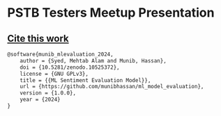 # PSTB Testers Meetup Presentation





## [Cite this work](https://github.com/munibhassan/ml_model_evaluation)

```latex
@software{munib_mlevaluation_2024,
    author = {Syed, Mehtab Alam and Munib, Hassan},
    doi = {10.5281/zenodo.10525372},
    license = {GNU GPLv3},
    title = {{ML Sentiment Evaluation Model}},
    url = {https://github.com/munibhassan/ml_model_evaluation},
    version = {1.0.0},
    year = {2024}
}
```


